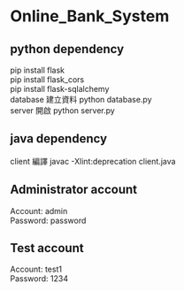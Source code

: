 # Online_Bank_System

## python dependency
pip install flask  
pip install flask_cors  
pip install flask-sqlalchemy  
database 建立資料 python database.py  
server 開啟 python server.py  
## java dependency
client 編譯 javac -Xlint:deprecation client.java

## Administrator account
Account: admin  
Password: password

## Test account
Account: test1  
Password: 1234
